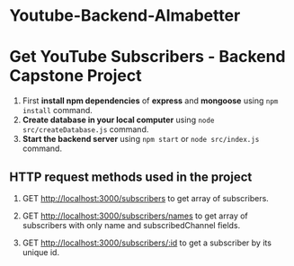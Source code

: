 # Youtube-Backend-Almabetter

# Get YouTube Subscribers - Backend Capstone Project
1. First **install npm dependencies** of **express** and **mongoose** using `npm install` command.
2. **Create database in your local computer** using `node src/createDatabase.js` command.
3. **Start the backend server** using `npm start` or `node src/index.js` command. 

## HTTP request methods used in the project
1. GET [http://localhost:3000/subscribers](http://localhost:3000/subscribers) to get array of subscribers.

2. GET [http://localhost:3000/subscribers/names](http://localhost:3000/subscribers/names) to get array of subscribers with only name and subscribedChannel fields.

3. GET [http://localhost:3000/subscribers/:id](http://localhost:3000/subscribers/:id) to get a subscriber by its unique id.

